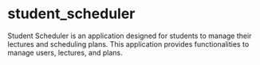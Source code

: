 # student_scheduler
 Student Scheduler is an application designed for students to manage their lectures and scheduling plans. This application provides functionalities to manage users, lectures, and plans.
